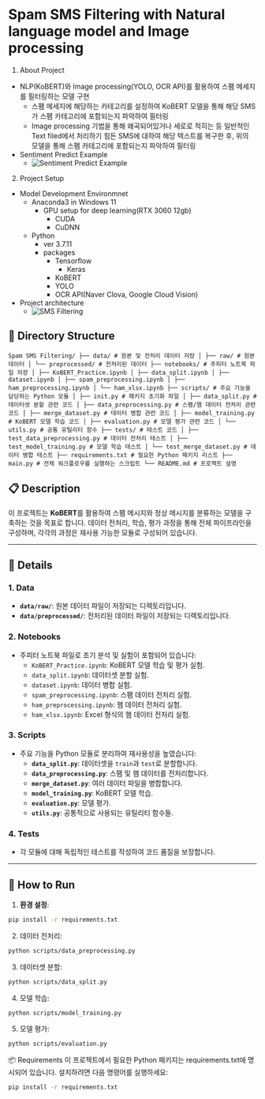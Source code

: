 # Spam SMS Filtering with Natural language model and Image processing

1. About Project

- NLP(KoBERT)와 Image processing(YOLO, OCR API)를 활용하여 스팸 메세지를 필터링하는 모델 구현
  - 스팸 메세지에 해당하는 카테고리를 설정하여 KoBERT 모델을 통해 해당 SMS가 스팸 카테고리에 포함되는지 파악하여 필터링
  - Image processing 기법을 통해 왜곡되어있거나 세로로 적히는 등 일반적인 Text filed에서 처리하기 힘든 SMS에 대하여 해당 텍스트를 복구한 후, 위의 모델을 통해 스펨 카테고리에 포함되는지 파악하여 필터링
- Sentiment Predict Example
  - ![Sentiment Predict Example](https://github.com/user-attachments/assets/094c3de1-eddc-4d16-b66e-29129824343b)

2. Project Setup

- Model Development Environmnet
  - Anaconda3 in Windows 11
    - GPU setup for deep learning(RTX 3060 12gb)
      - CUDA
      - CuDNN
  - Python
    - ver 3.7.11
    - packages
      - Tensorflow
        - Keras
      - KoBERT
      - YOLO
      - OCR API(Naver Clova, Google Cloud Vision)
- Project architecture
  - ![SMS Filtering](https://github.com/user-attachments/assets/511bd687-edcf-4e68-bd1f-88dc86e59242)

## 📂 Directory Structure

```
Spam SMS Filtering/ ├── data/ # 원본 및 전처리 데이터 저장 │ ├── raw/ # 원본 데이터 │ └── preprocessed/ # 전처리된 데이터 ├── notebooks/ # 주피터 노트북 파일 저장 │ ├── KoBERT_Practice.ipynb │ ├── data_split.ipynb │ ├── dataset.ipynb │ ├── spam_preprocessing.ipynb │ ├── ham_preprocessing.ipynb │ └── ham_xlsx.ipynb ├── scripts/ # 주요 기능을 담당하는 Python 모듈 │ ├── init.py # 패키지 초기화 파일 │ ├── data_split.py # 데이터셋 분할 관련 코드 │ ├── data_preprocessing.py # 스팸/햄 데이터 전처리 관련 코드 │ ├── merge_dataset.py # 데이터 병합 관련 코드 │ ├── model_training.py # KoBERT 모델 학습 코드 │ ├── evaluation.py # 모델 평가 관련 코드 │ └── utils.py # 공통 유틸리티 함수 ├── tests/ # 테스트 코드 │ ├── test_data_preprocessing.py # 데이터 전처리 테스트 │ ├── test_model_training.py # 모델 학습 테스트 │ └── test_merge_dataset.py # 데이터 병합 테스트 ├── requirements.txt # 필요한 Python 패키지 리스트 ├── main.py # 전체 워크플로우를 실행하는 스크립트 └── README.md # 프로젝트 설명
```

## 📋 Description

이 프로젝트는 **KoBERT**를 활용하여 스팸 메시지와 정상 메시지를 분류하는 모델을 구축하는 것을 목표로 합니다. 데이터 전처리, 학습, 평가 과정을 통해 전체 파이프라인을 구성하며, 각각의 과정은 재사용 가능한 모듈로 구성되어 있습니다.

---

## 📁 Details

### **1. Data**

- **`data/raw/`**: 원본 데이터 파일이 저장되는 디렉토리입니다.
- **`data/preprocessed/`**: 전처리된 데이터 파일이 저장되는 디렉토리입니다.

### **2. Notebooks**

- 주피터 노트북 파일로 초기 분석 및 실험이 포함되어 있습니다:
  - `KoBERT_Practice.ipynb`: KoBERT 모델 학습 및 평가 실험.
  - `data_split.ipynb`: 데이터셋 분할 실험.
  - `dataset.ipynb`: 데이터 병합 실험.
  - `spam_preprocessing.ipynb`: 스팸 데이터 전처리 실험.
  - `ham_preprocessing.ipynb`: 햄 데이터 전처리 실험.
  - `ham_xlsx.ipynb`: Excel 형식의 햄 데이터 전처리 실험.

### **3. Scripts**

- 주요 기능을 Python 모듈로 분리하여 재사용성을 높였습니다:
  - **`data_split.py`**: 데이터셋을 `train`과 `test`로 분할합니다.
  - **`data_preprocessing.py`**: 스팸 및 햄 데이터를 전처리합니다.
  - **`merge_dataset.py`**: 여러 데이터 파일을 병합합니다.
  - **`model_training.py`**: KoBERT 모델 학습.
  - **`evaluation.py`**: 모델 평가.
  - **`utils.py`**: 공통적으로 사용되는 유틸리티 함수들.

### **4. Tests**

- 각 모듈에 대해 독립적인 테스트를 작성하여 코드 품질을 보장합니다.

---

## 🚀 How to Run

1. **환경 설정**:

```bash
pip install -r requirements.txt
```

2. 데이터 전처리:

```bash
python scripts/data_preprocessing.py
```

3. 데이터셋 분할:

```bash
python scripts/data_split.py
```

4. 모델 학습:

```bash
python scripts/model_training.py
```

5. 모델 평가:

```bash
python scripts/evaluation.py
```

📦 Requirements
이 프로젝트에서 필요한 Python 패키지는 requirements.txt에 명시되어 있습니다. 설치하려면 다음 명령어를 실행하세요:

```bash
pip install -r requirements.txt
```

